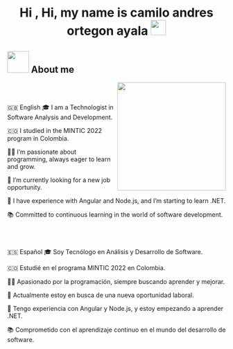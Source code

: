 <h1 align="center">Hi , Hi, my name is camilo andres ortegon ayala <img src="https://media.giphy.com/media/hvRJCLFzcasrR4ia7z/giphy.gif" width="35"></h1>
<p align="center">

## <picture><img src = "https://github.com/7oSkaaa/7oSkaaa/blob/main/Images/about_me.gif?raw=true" width = 50px></picture> About me

<picture> <img align="right" src="https://github.com/7oSkaaa/7oSkaaa/blob/main/Images/Right_Side.gif?raw=true" width = 250px></picture>

 <br><br>

🇬🇧 English
:mortar_board: I am a Technologist in Software Analysis and Development.

:colombia: I studied in the MINTIC 2022 program in Colombia.

:technologist: I’m passionate about programming, always eager to learn and grow.

:rocket: I’m currently looking for a new job opportunity.

:wrench: I have experience with Angular and Node.js, and I’m starting to learn .NET.

:books: Committed to continuous learning in the world of software development.

<br><br>

🇪🇸 Español
:mortar_board: Soy Tecnólogo en Análisis y Desarrollo de Software.

:colombia: Estudié en el programa MINTIC 2022 en Colombia.

:technologist: Apasionado por la programación, siempre buscando aprender y mejorar.

:rocket: Actualmente estoy en busca de una nueva oportunidad laboral.

:wrench: Tengo experiencia con Angular y Node.js, y estoy empezando a aprender .NET.

:books: Comprometido con el aprendizaje continuo en el mundo del desarrollo de software.
<br>


